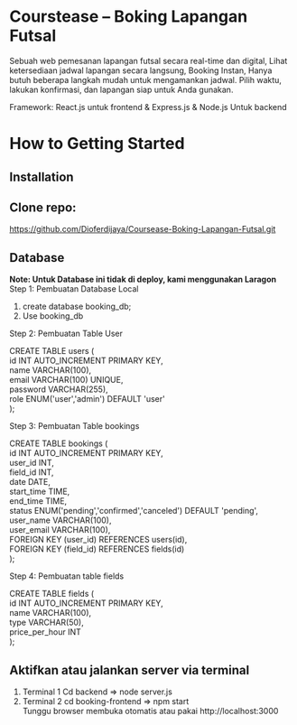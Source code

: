 # Courstease – Boking Lapangan Futsal
Sebuah web pemesanan lapangan futsal secara real-time dan digital, Lihat ketersediaan jadwal lapangan secara langsung, Booking Instan, Hanya butuh beberapa langkah mudah untuk mengamankan jadwal. Pilih waktu, lakukan konfirmasi, dan lapangan siap untuk Anda gunakan.

Framework: React.js untuk frontend & Express.js & Node.js Untuk backend

# How to Getting Started
## Installation

## Clone repo:<br>
https://github.com/Dioferdijaya/Coursease-Boking-Lapangan-Futsal.git

## Database
**Note: Untuk Database ini tidak di deploy, kami menggunakan Laragon**<br>
Step 1: Pembuatan Database Local
1.	create database booking_db;
2.	Use booking_db<br>

Step 2: Pembuatan Table User<br>

CREATE TABLE users (<br>
    id INT AUTO_INCREMENT PRIMARY KEY,<br>
    name VARCHAR(100),<br>
    email VARCHAR(100) UNIQUE,<br>
    password VARCHAR(255),<br>
    role ENUM('user','admin') DEFAULT 'user'<br>
);<br>

Step 3: Pembuatan Table bookings<br>

CREATE TABLE bookings (<br>
    id INT AUTO_INCREMENT PRIMARY KEY,<br>
    user_id INT,<br>
    field_id INT,<br>
    date DATE,<br>
    start_time TIME,<br>
    end_time TIME,<br>
    status ENUM('pending','confirmed','canceled') DEFAULT 'pending',<br>
    user_name VARCHAR(100),<br>
    user_email VARCHAR(100),<br>
    FOREIGN KEY (user_id) REFERENCES users(id),<br>
    FOREIGN KEY (field_id) REFERENCES fields(id)<br>
);<br>

Step 4: Pembuatan table fields<br>

CREATE TABLE fields (<br>
    id INT AUTO_INCREMENT PRIMARY KEY,<br>
    name VARCHAR(100),<br>
    type VARCHAR(50),<br>
    price_per_hour INT<br>
);<br>

## **Aktifkan atau jalankan server via terminal<br>**
1.	Terminal 1 Cd backend => node server.js<br>
2.	Terminal 2 cd booking-frontend => npm start<br>
Tunggu browser membuka otomatis atau pakai http://localhost:3000 <br>


